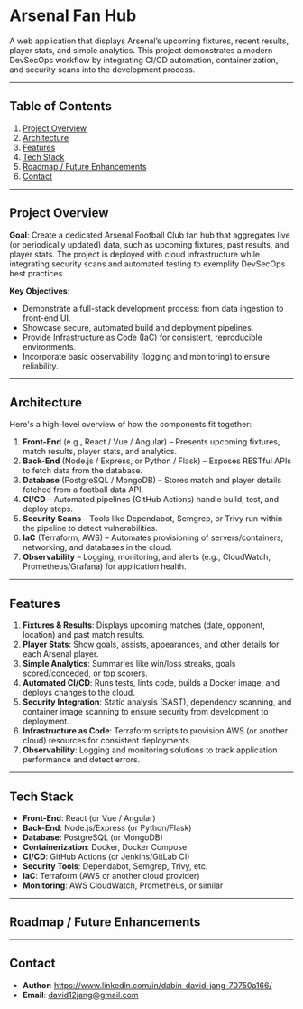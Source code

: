 # Arsenal Fan Hub

A web application that displays Arsenal’s upcoming fixtures, recent results, player stats, and simple analytics. This project demonstrates a modern DevSecOps workflow by integrating CI/CD automation, containerization, and security scans into the development process.

---

## Table of Contents
1. [Project Overview](#project-overview)  
2. [Architecture](#architecture)  
3. [Features](#features)  
4. [Tech Stack](#tech-stack)  
5. [Roadmap / Future Enhancements](#roadmap--future-enhancements)
6. [Contact](#contact)

---

## Project Overview

**Goal**: Create a dedicated Arsenal Football Club fan hub that aggregates live (or periodically updated) data, such as upcoming fixtures, past results, and player stats. The project is deployed with cloud infrastructure while integrating security scans and automated testing to exemplify DevSecOps best practices.

**Key Objectives**:
- Demonstrate a full-stack development process: from data ingestion to front-end UI.
- Showcase secure, automated build and deployment pipelines.
- Provide Infrastructure as Code (IaC) for consistent, reproducible environments.
- Incorporate basic observability (logging and monitoring) to ensure reliability.

---

## Architecture

Here's a high-level overview of how the components fit together:

1. **Front-End** (e.g., React / Vue / Angular) – Presents upcoming fixtures, match results, player stats, and analytics.
2. **Back-End** (Node.js / Express, or Python / Flask) – Exposes RESTful APIs to fetch data from the database.
3. **Database** (PostgreSQL / MongoDB) – Stores match and player details fetched from a football data API.
4. **CI/CD** – Automated pipelines (GitHub Actions) handle build, test, and deploy steps.
5. **Security Scans** – Tools like Dependabot, Semgrep, or Trivy run within the pipeline to detect vulnerabilities.
6. **IaC** (Terraform, AWS) – Automates provisioning of servers/containers, networking, and databases in the cloud.
7. **Observability** – Logging, monitoring, and alerts (e.g., CloudWatch, Prometheus/Grafana) for application health.

---

## Features

1. **Fixtures & Results**: Displays upcoming matches (date, opponent, location) and past match results.
2. **Player Stats**: Show goals, assists, appearances, and other details for each Arsenal player.
3. **Simple Analytics**: Summaries like win/loss streaks, goals scored/conceded, or top scorers.
4. **Automated CI/CD**: Runs tests, lints code, builds a Docker image, and deploys changes to the cloud.
5. **Security Integration**: Static analysis (SAST), dependency scanning, and container image scanning to ensure security from development to deployment.
6. **Infrastructure as Code**: Terraform scripts to provision AWS (or another cloud) resources for consistent deployments.
7. **Observability**: Logging and monitoring solutions to track application performance and detect errors.

---

## Tech Stack

- **Front-End**: React (or Vue / Angular)
- **Back-End**: Node.js/Express (or Python/Flask)
- **Database**: PostgreSQL (or MongoDB)
- **Containerization**: Docker, Docker Compose
- **CI/CD**: GitHub Actions (or Jenkins/GitLab CI)
- **Security Tools**: Dependabot, Semgrep, Trivy, etc.
- **IaC**: Terraform (AWS or another cloud provider)
- **Monitoring**: AWS CloudWatch, Prometheus, or similar

---

## Roadmap / Future Enhancements

---

## Contact

- **Author**: https://www.linkedin.com/in/dabin-david-jang-70750a166/
- **Email**: david12jang@gmail.com
